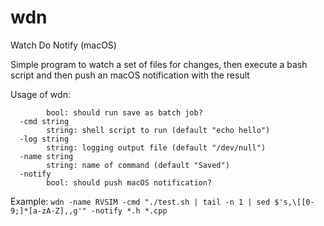 # wdn
Watch Do Notify (macOS)

Simple program to watch a set of files for changes, then execute a bash script and then push an macOS notification with the result

Usage of wdn:
```  -batch
    	bool: should run save as batch job?
  -cmd string
    	string: shell script to run (default "echo hello")
  -log string
    	string: logging output file (default "/dev/null")
  -name string
    	string: name of command (default "Saved")
  -notify
    	bool: should push macOS notification?
  ```
  
 Example:
`wdn -name RVSIM -cmd "./test.sh | tail -n 1 | sed $'s,\[[0-9;]*[a-zA-Z],,g'" -notify *.h *.cpp`
  
